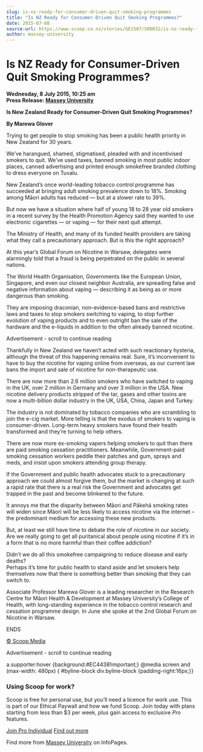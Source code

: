 ```yaml
---
slug: is-nz-ready-for-consumer-driven-quit-smoking-programmes
title: "Is NZ Ready for Consumer-Driven Quit Smoking Programmes?"
date: 2015-07-08
source-url: https://www.scoop.co.nz/stories/GE1507/S00032/is-nz-ready-for-consumer-driven-quit-smoking-programmes.htm
author: massey-university
---
```

Is NZ Ready for Consumer-Driven Quit Smoking Programmes?
========================================================

**Wednesday, 8 July 2015, 10:25 am**  
**Press Release: [Massey University](https://info.scoop.co.nz/Massey_University)**

**Is New Zealand Ready for Consumer-Driven Quit Smoking Programmes?**

**By Marewa Glover**

Trying to get people to stop smoking has been a public health priority in New Zealand for 30 years.

We’ve harangued, shamed, stigmatised, pleaded with and incentivised smokers to quit. We’ve used taxes, banned smoking in most public indoor places, canned advertising and printed enough smokefree branded clothing to dress everyone on Tuvalu.

New Zealand’s once world-leading tobacco control programme has succeeded at bringing adult smoking prevalence down to 18%. Smoking among Māori adults has reduced — but at a slower rate to 39%.

But now we have a situation where half of young 18 to 28 year old smokers in a recent survey by the Health Promotion Agency said they wanted to use electronic cigarettes — or vaping — for their next quit attempt.

The Ministry of Health, and many of its funded health providers are taking what they call a precautionary approach. But is this the right approach?

At this year’s Global Forum on Nicotine in Warsaw, delegates were alarmingly told that a fraud is being perpetrated on the public in several nations.

The World Health Organisation, Governments like the European Union, Singapore, and even our closest neighbor Australia, are spreading false and negative information about vaping — describing it as being as or more dangerous than smoking.

They are imposing draconian, non-evidence-based bans and restrictive laws and taxes to stop smokers switching to vaping, to stop further evolution of vaping products and to even outright ban the sale of the hardware and the e-liquids in addition to the often already banned nicotine.

Advertisement - scroll to continue reading





Thankfully in New Zealand we haven’t acted with such reactionary hysteria, although the threat of this happening remains real. Sure, it’s inconvenient to have to buy the nicotine for vaping online from overseas, as our current law bans the import and sale of nicotine for non-therapeutic use.

There are now more than 2.6 million smokers who have switched to vaping in the UK, over 2 million in Germany and over 3 million in the USA. New nicotine delivery products stripped of the tar, gases and other toxins are now a multi-billion dollar industry in the UK, USA, China, Japan and Turkey.

The industry is not dominated by tobacco companies who are scrambling to join the e-cig market. More telling is that the exodus of smokers to vaping is consumer-driven. Long-term heavy smokers have found their health transformed and they’re turning to help others.

There are now more ex-smoking vapers helping smokers to quit than there are paid smoking cessation practitioners. Meanwhile, Government-paid smoking cessation workers peddle their patches and gum, sprays and meds, and insist upon smokers attending group therapy.

If the Government and public health advocates stuck to a precautionary approach we could almost forgive them, but the market is changing at such a rapid rate that there is a real risk the Government and advocates get trapped in the past and become blinkered to the future.

It annoys me that the disparity between Māori and Pākehā smoking rates will widen since Māori will be less likely to access nicotine via the internet – the predominant medium for accessing these new products.

But, at least we still have time to debate the role of nicotine in our society. Are we really going to get all puritanical about people using nicotine if it’s in a form that is no more harmful than their coffee addiction?

Didn’t we do all this smokefree campaigning to reduce disease and early deaths?  
Perhaps it’s time for public health to stand aside and let smokers help themselves now that there is something better than smoking that they can switch to.

Associate Professor Marewa Glover is a leading researcher in the Research Centre for Māori Health & Development at Massey University’s College of Health, with long-standing experience in the tobacco control research and cessation programme design. In June she spoke at the 2nd Global Forum on Nicotine in Warsaw.

  
ENDS

[© Scoop Media](http://www.scoop.co.nz/about/terms.html)  

Advertisement - scroll to continue reading



a.supporter:hover {background:#EC4438!important;} @media screen and (max-width: 480px) { #byline-block div.byline-block {padding-right:16px;}}

### Using Scoop for work?

Scoop is free for personal use, but you’ll need a licence for work use. This is part of our Ethical Paywall and how we fund Scoop. Join today with plans starting from less than $3 per week, plus gain access to exclusive _Pro_ features.  
  
[Join Pro Individual](https://pro.scoop.co.nz/Individual/?from=ProIn24) [Find out more](https://pro.scoop.co.nz/using-scoop-for-work/?from=ProIn24)

Find more from [Massey University](https://info.scoop.co.nz/Massey_University) on InfoPages.